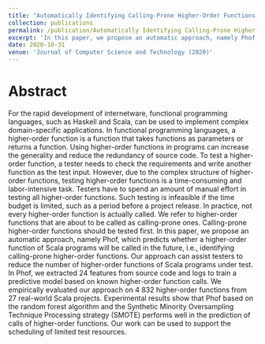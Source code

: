 ```yaml
---
title: "Automatically Identifying Calling-Prone Higher-Order Functions of Scala Programs to Assist Testers"
collection: publications
permalink: /publication/Automatically Identifying Calling-Prone Higher-Order Functions of Scala Programs to Assist Testers
excerpt: 'In this paper, we propose an automatic approach, namely Phof, which predicts whether a higher-order function of Scala programs will be called in the future, i.e., identifying calling-prone higher-order functions. Our approach can assist testers to reduce the number of higher-order functions of Scala programs under test. In Phof, we extracted 24 features from source code and logs to train a predictive model based on known higher-order function calls. We empirically evaluated our approach on 4 832 higher-order functions from 27 real-world Scala projects. Experimental results show that Phof based on the random forest algorithm and the Synthetic Minority Oversampling Technique Processing strategy (SMOTE) performs well in the prediction of calls of higher-order functions. Our work can be used to support the scheduling of limited test resources.'
date: 2020-10-31
venue: 'Journal of Computer Science and Technology (2020)'
---
```

Abstract
========

For the rapid development of internetware, functional programming languages, such as Haskell and Scala, can be used to implement complex domain-specific applications. In functional programming languages, a higher-order function is a function that takes functions as parameters or returns a function. Using higher-order functions in programs can increase the generality and reduce the redundancy of source code. To test a higher-order function, a tester needs to check the requirements and write another function as the test input. However, due to the complex structure of higher-order functions, testing higher-order functions is a time-consuming and labor-intensive task. Testers have to spend an amount of manual effort in testing all higher-order functions. Such testing is infeasible if the time budget is limited, such as a period before a project release. In practice, not every higher-order function is actually called. We refer to higher-order functions that are about to be called as calling-prone ones. Calling-prone higher-order functions should be tested first. In this paper, we propose an automatic approach, namely Phof, which predicts whether a higher-order function of Scala programs will be called in the future, i.e., identifying calling-prone higher-order functions. Our approach can assist testers to reduce the number of higher-order functions of Scala programs under test. In Phof, we extracted 24 features from source code and logs to train a predictive model based on known higher-order function calls. We empirically evaluated our approach on 4 832 higher-order functions from 27 real-world Scala projects. Experimental results show that Phof based on the random forest algorithm and the Synthetic Minority Oversampling Technique Processing strategy (SMOTE) performs well in the prediction of calls of higher-order functions. Our work can be used to support the scheduling of limited test resources.

<!-- [Download paper here](http://xuyisen.github.io/files/JCST Publication-Yisen Xu.pdf) -->
